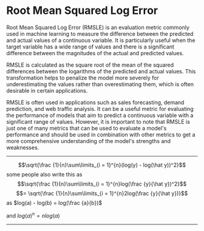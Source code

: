# Root Mean Squared Log Error

Root Mean Squared Log Error (RMSLE) is an evaluation metric commonly used in machine learning to measure the difference between the predicted and actual values of a continuous variable. It is particularly useful when the target variable has a wide range of values and there is a significant difference between the magnitudes of the actual and predicted values.

RMSLE is calculated as the square root of the mean of the squared differences between the logarithms of the predicted and actual values. This transformation helps to penalize the model more severely for underestimating the values rather than overestimating them, which is often desirable in certain applications.

RMSLE is often used in applications such as sales forecasting, demand prediction, and web traffic analysis. It can be a useful metric for evaluating the performance of models that aim to predict a continuous variable with a significant range of values. However, it is important to note that RMSLE is just one of many metrics that can be used to evaluate a model's performance and should be used in combination with other metrics to get a more comprehensive understanding of the model's strengths and weaknesses.

****
$$\sqrt{\frac {1}{n}\sum\limits_{i = 1}^{n}(log(y) - log(\hat y))^2}$$
some people also write this as 
$$\sqrt{\frac {1}{n}\sum\limits_{i = 1}^{n}log(\frac {y}{\hat y})^2}$$
$$= \sqrt{\frac {1}{n}\sum\limits_{i = 1}^{n}2log(\frac {y}{\hat y})}$$
as $log(a) - log(b) = log(\frac {a}{b})$

and $log(a)^n = nlog(a)$
****
